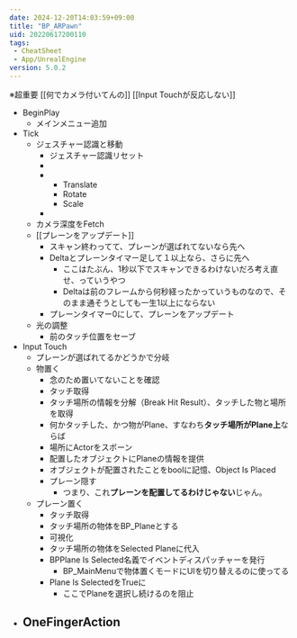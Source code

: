```yaml
---
date: 2024-12-20T14:03:59+09:00
title: "BP_ARPawn"
uid: 20220617200110
tags:
 - CheatSheet
 - App/UnrealEngine
version: 5.0.2
---
```


※超重要
[[何でカメラ付いてんの]]
[[Input Touchが反応しない]]

- BeginPlay
	- メインメニュー追加
- Tick
	- ジェスチャー認識と移動
		- ジェスチャー認識リセット
		-
		-
			- Translate
			- Rotate
			- Scale
		-
	- カメラ深度をFetch
	- [[プレーンをアップデート]]
		- スキャン終わってて、プレーンが選ばれてないなら先へ
		- Deltaとプレーンタイマー足して１以上なら、さらに先へ
			- ここはたぶん、1秒以下でスキャンできるわけないだろ考え直せ、っていうやつ
			- Deltaは前のフレームから何秒経ったかっていうものなので、そのまま通そうとしても一生1以上にならない
		- プレーンタイマー0にして、プレーンをアップデート
	- 光の調整
		- 前のタッチ位置をセーブ
- Input Touch
	- プレーンが選ばれてるかどうかで分岐
	- 物置く
		- 念のため置いてないことを確認
		- タッチ取得
		- タッチ場所の情報を分解（Break Hit Result）、タッチした物と場所を取得
		- 何かタッチした、かつ物がPlane、すなわち**タッチ場所がPlane上**ならば
		- 場所にActorをスポーン
		- 配置したオブジェクトにPlaneの情報を提供
		- オブジェクトが配置されたことをboolに記憶、Object Is Placed
		- プレーン隠す
			- つまり、これ**プレーンを配置してるわけじゃない**じゃん。
	- プレーン置く
		- タッチ取得
		- タッチ場所の物体をBP_Planeとする
		- 可視化
		- タッチ場所の物体をSelected Planeに代入
		- BPPlane Is Selected名義でイベントディスパッチャーを発行
			- BP_MainMenuで物体置くモードにUIを切り替えるのに使ってる
		- Plane Is SelectedをTrueに
			- ここでPlaneを選択し続けるのを阻止
- OneFingerAction
	- 